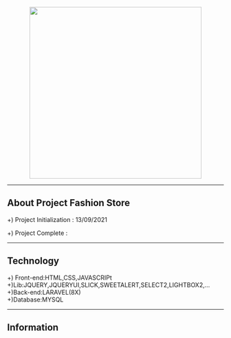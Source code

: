 <p align="center">
    <a href="https://laravel.com" target="_blank">
    <img src="https://raw.githubusercontent.com/laravel/art/master/logo-lockup/5%20SVG/2%20CMYK/1%20Full%20Color/laravel-logolockup-cmyk-red.svg" width="400">
    </a>
</p>
<hr>

## About Project Fashion Store
+) Project Initialization : 13/09/2021 <br>

+) Project Complete :
<hr>

## Technology 
+) Front-end:HTML,CSS,JAVASCRIPt <br>
+)Lib:JQUERY,JQUERYUI,SLICK,SWEETALERT,SELECT2,LIGHTBOX2,...<br>
+)Back-end:LARAVEL(8X) <br>
+)Database:MYSQL
<hr>

## Information

